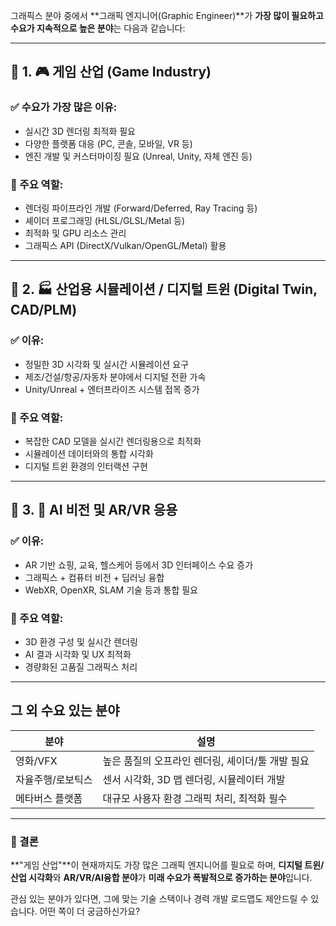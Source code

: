 그래픽스 분야 중에서 \*\*그래픽 엔지니어(Graphic Engineer)\*\*가 **가장 많이 필요하고 수요가 지속적으로 높은 분야**는 다음과 같습니다:

---

## 🥇 1. 🎮 **게임 산업 (Game Industry)**

### ✅ 수요가 가장 많은 이유:

* 실시간 3D 렌더링 최적화 필요
* 다양한 플랫폼 대응 (PC, 콘솔, 모바일, VR 등)
* 엔진 개발 및 커스터마이징 필요 (Unreal, Unity, 자체 엔진 등)

### 🔧 주요 역할:

* 렌더링 파이프라인 개발 (Forward/Deferred, Ray Tracing 등)
* 셰이더 프로그래밍 (HLSL/GLSL/Metal 등)
* 최적화 및 GPU 리소스 관리
* 그래픽스 API (DirectX/Vulkan/OpenGL/Metal) 활용

---

## 🥈 2. 🏭 **산업용 시뮬레이션 / 디지털 트윈 (Digital Twin, CAD/PLM)**

### ✅ 이유:

* 정밀한 3D 시각화 및 실시간 시뮬레이션 요구
* 제조/건설/항공/자동차 분야에서 디지털 전환 가속
* Unity/Unreal + 엔터프라이즈 시스템 접목 증가

### 🔧 주요 역할:

* 복잡한 CAD 모델을 실시간 렌더링용으로 최적화
* 시뮬레이션 데이터와의 통합 시각화
* 디지털 트윈 환경의 인터랙션 구현

---

## 🥉 3. 🧠 **AI 비전 및 AR/VR 응용**

### ✅ 이유:

* AR 기반 쇼핑, 교육, 헬스케어 등에서 3D 인터페이스 수요 증가
* 그래픽스 + 컴퓨터 비전 + 딥러닝 융합
* WebXR, OpenXR, SLAM 기술 등과 통합 필요

### 🔧 주요 역할:

* 3D 환경 구성 및 실시간 렌더링
* AI 결과 시각화 및 UX 최적화
* 경량화된 고품질 그래픽스 처리

---

## 그 외 수요 있는 분야

| 분야        | 설명                           |
| --------- | ---------------------------- |
| 영화/VFX    | 높은 품질의 오프라인 렌더링, 셰이더/툴 개발 필요 |
| 자율주행/로보틱스 | 센서 시각화, 3D 맵 렌더링, 시뮬레이터 개발   |
| 메타버스 플랫폼  | 대규모 사용자 환경 그래픽 처리, 최적화 필수    |

---

### 📌 결론

\*\*"게임 산업"\*\*이 현재까지도 가장 많은 그래픽 엔지니어를 필요로 하며,
**디지털 트윈/산업 시각화**와 **AR/VR/AI융합 분야**가 **미래 수요가 폭발적으로 증가하는 분야**입니다.

관심 있는 분야가 있다면, 그에 맞는 기술 스택이나 경력 개발 로드맵도 제안드릴 수 있습니다. 어떤 쪽이 더 궁금하신가요?
